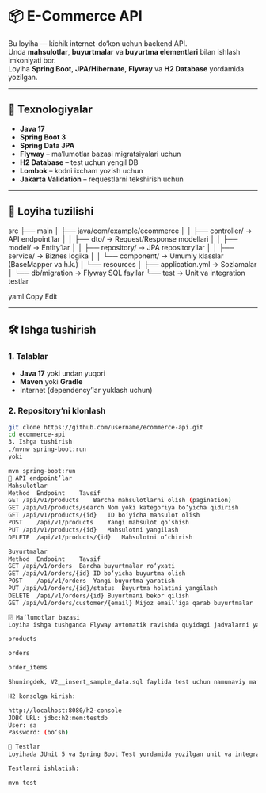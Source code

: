 # 📦 E-Commerce API

Bu loyiha — kichik internet-do‘kon uchun backend API.  
Unda **mahsulotlar**, **buyurtmalar** va **buyurtma elementlari** bilan ishlash imkoniyati bor.  
Loyiha **Spring Boot**, **JPA/Hibernate**, **Flyway** va **H2 Database** yordamida yozilgan.

---

## 🚀 Texnologiyalar

- **Java 17**
- **Spring Boot 3**
- **Spring Data JPA**
- **Flyway** – ma’lumotlar bazasi migratsiyalari uchun
- **H2 Database** – test uchun yengil DB
- **Lombok** – kodni ixcham yozish uchun
- **Jakarta Validation** – requestlarni tekshirish uchun

---

## 📂 Loyiha tuzilishi

src
├── main
│ ├── java/com/example/ecommerce
│ │ ├── controller/ → API endpoint’lar
│ │ ├── dto/ → Request/Response modellari
│ │ ├── model/ → Entity’lar
│ │ ├── repository/ → JPA repository’lar
│ │ ├── service/ → Biznes logika
│ │ └── component/ → Umumiy klasslar (BaseMapper va h.k.)
│ └── resources
│ ├── application.yml → Sozlamalar
│ └── db/migration → Flyway SQL fayllar
└── test → Unit va integration testlar

yaml
Copy
Edit

---

## 🛠 Ishga tushirish

### 1. Talablar
- **Java 17** yoki undan yuqori
- **Maven** yoki **Gradle**
- Internet (dependency’lar yuklash uchun)

### 2. Repository’ni klonlash
```bash
git clone https://github.com/username/ecommerce-api.git
cd ecommerce-api
3. Ishga tushirish
./mvnw spring-boot:run
yoki

mvn spring-boot:run
📜 API endpoint’lar
Mahsulotlar
Method	Endpoint	Tavsif
GET	/api/v1/products	Barcha mahsulotlarni olish (pagination)
GET	/api/v1/products/search	Nom yoki kategoriya bo‘yicha qidirish
GET	/api/v1/products/{id}	ID bo‘yicha mahsulot olish
POST	/api/v1/products	Yangi mahsulot qo‘shish
PUT	/api/v1/products/{id}	Mahsulotni yangilash
DELETE	/api/v1/products/{id}	Mahsulotni o‘chirish

Buyurtmalar
Method	Endpoint	Tavsif
GET	/api/v1/orders	Barcha buyurtmalar ro‘yxati
GET	/api/v1/orders/{id}	ID bo‘yicha buyurtma olish
POST	/api/v1/orders	Yangi buyurtma yaratish
PUT	/api/v1/orders/{id}/status	Buyurtma holatini yangilash
DELETE	/api/v1/orders/{id}	Buyurtmani bekor qilish
GET	/api/v1/orders/customer/{email}	Mijoz email’iga qarab buyurtmalar

🗄 Ma’lumotlar bazasi
Loyiha ishga tushganda Flyway avtomatik ravishda quyidagi jadvalarni yaratadi:

products

orders

order_items

Shuningdek, V2__insert_sample_data.sql faylida test uchun namunaviy ma’lumotlar mavjud.

H2 konsolga kirish:

http://localhost:8080/h2-console
JDBC URL: jdbc:h2:mem:testdb
User: sa
Password: (bo‘sh)

🧪 Testlar
Loyihada JUnit 5 va Spring Boot Test yordamida yozilgan unit va integration testlar mavjud.

Testlarni ishlatish:

mvn test